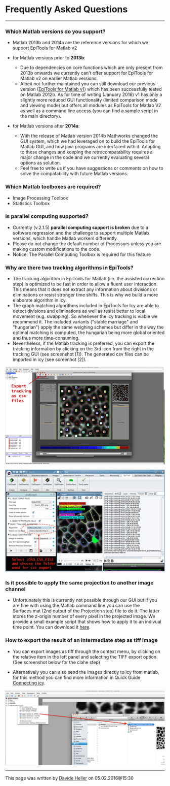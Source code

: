 # Frequently Asked Questions
---

### Which Matlab versions do you support?

- Matlab 2013b and 2014a are the reference versions for which we support EpiTools for Matlab v2
- for Matlab versions prior to **2013b**: 
	- Due to dependencies on core functions which are only present from 2013b onwards we currently can't offer support for EpiTools for Matlab v2 on earlier Matlab versions.
	- Albeit not further maintained you can still download our previous version ([EpiTools for Matlab v1](https://github.com/epitools/epitools-misc)) which has been successfully tested on Matlab 2012b. As for time of writing (January 2016) v1 has only a slightly more reduced GUI functionality (limited comparison mode and viewing mode) but offers all modules as EpiTools for Matlab V2 as well as a command line access (you can find a sample script in the main directory).

- for Matlab versions after **2014a**: 
	- With the release of Matlab version 2014b Mathworks changed the GUI system, which we had leveraged on to build the EpiTools for Matlab GUI, and how java programs are interfaced with it. Adapting to these changes and keeping the retrocompatability requires a major change in the code and we currently evaluating several options as solution. 
	- Feel free to write us if you have suggestions or comments on how to solve the compatability with future Matlab versions.


### Which Matlab toolboxes are required?

- Image Processing Toolbox
- Statistics Toolbox

### Is parallel computing supported?

- Currently (v.2.1.5) **parallel computing support is broken** due to a software regression and the challenge to support multiple Matlab versions, which handle Matlab workers differently.
- Please do not change the default number of Processors unless you are making custom modifications to the code.
- Notice: The Parallel Computing Toolbox is required for this feature

### Why are there two tracking algorithms in EpiTools?

- The tracking algorithm in EpiTools for Matlab (i.e. the assisted correction step) is optimized to be fast in order to allow a fluent user interaction. This means that it does not extract any information about divisions or eliminations or resist stronger time shifts. This is why we build a more elaborate algorithm in icy. 
- The graph matching algorithms included in EpiTools for Icy are able to detect divisions and eliminations as well as resist better to local movement (e.g. swapping). So whenever the icy tracking is viable we recommend it. The included variants ("stable marriage" and "hungarian") apply the same weighing schemes but differ in the way the optimal matching is computed, the hungarian being more global oriented and thus more time-consuming.
- Nevertheless, if the Matlab tracking is preferred, you can export the tracking information by clicking on the 3rd icon from the right in the tracking GUI (see screenshot [1]). The generated csv files can be imported in icy (see screenhot [2]).


![Matlab tracking export](../Images/matlab/tracking_export.png)

![Matlab tracking import](../Images/matlab/tracking_import.png)

### Is it possible to apply the same projection to another image channel

- Unfortunately this is currently not possible through our GUI but if you are fine with using the Matlab command line you can use the Surfaces.mat (2nd output of the Projection step) file to do it. The latter stores the z-origin number of every pixel in the projected image. We provide a small example script that shows how to apply it to an indivual time point. You can download it [here](https://github.com/epitools/epitools-misc).

### How to export the result of an intermediate step as tiff image

- You can export images as tiff through the context menu, by clicking on the relative item in the left panel and selecting the TIFF export option. (See screenshot below for the clahe step)

- Alternatively you can also send the images directly to icy from matlab, for this method you can find more information in Quick Guide [Connecting icy](../Quick_Guide/04_Connecting_icy).


![Matlab tracking export](../Images/matlab/clahe_export.png)

---
This page was written by [Davide Heller](mailto:davide.heller@imls.uzh.ch) on 05.02.2016@15:30



<script>
  (function(i,s,o,g,r,a,m){i['GoogleAnalyticsObject']=r;i[r]=i[r]||function(){
  (i[r].q=i[r].q||[]).push(arguments)},i[r].l=1*new Date();a=s.createElement(o),
  m=s.getElementsByTagName(o)[0];a.async=1;a.src=g;m.parentNode.insertBefore(a,m)
  })(window,document,'script','//www.google-analytics.com/analytics.js','ga');

  ga('create', 'UA-55332946-1', 'auto');
  ga('send', 'pageview');

</script>
